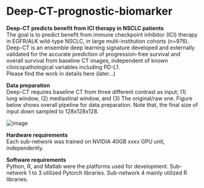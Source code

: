 # Deep-CT-prognostic-biomarker
**Deep-CT predicts benefit from ICI therapy in NSCLC patients**  
The goal is to predict benefit from immune checkpoint inhibitor (ICI) therapy in EGFR/ALK wild-type NSCLC, in large multi-institution cohorts (n=976). Deep-CT is an ensemble deep learning signature developed and externally validated for the accurate prediction of progression-free survival and overall survival from baseline CT images, independent of known clinicopathological variables including PD-L1.   
Please find the work in details here (later…)

**Data preparation**  
Deep-CT requires baseline CT from three different contrast as input; (1) lung window, (2) mediastinal window, and (3) The original/raw one. Figure below shows overall pipeline for data preparation. Note that, the final size of input down sampled to 128x128x128. 

![image](https://user-images.githubusercontent.com/77283272/214706511-6b2f1c80-cee7-4513-8ad7-2773e11263bc.png)

**Hardware requirements**  
Each sub-network was trained on NVIDIA 40GB xxxx GPU unit, independently.

**Software requirements**  
Python, R, and Matlab were the platforms used for development. Sub-network 1 to 3 utilized Pytorch libraries. Sub-network 4 mainly utilized R libraries. 

